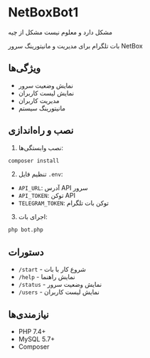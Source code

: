 # NetBoxBot1
مشکل دارد و معلوم نیست مشکل از چیه

بات تلگرام برای مدیریت و مانیتورینگ سرور NetBox

## ویژگی‌ها

- نمایش وضعیت سرور
- نمایش لیست کاربران
- مدیریت کاربران
- مانیتورینگ سیستم

## نصب و راه‌اندازی

1. نصب وابستگی‌ها:
```bash
composer install
```

2. تنظیم فایل `.env`:
- `API_URL`: آدرس API سرور
- `API_TOKEN`: توکن API
- `TELEGRAM_TOKEN`: توکن بات تلگرام

3. اجرای بات:
```bash
php bot.php
```

## دستورات

- `/start` - شروع کار با بات
- `/help` - نمایش راهنما
- `/status` - نمایش وضعیت سرور
- `/users` - نمایش لیست کاربران

## نیازمندی‌ها

- PHP 7.4+
- MySQL 5.7+
- Composer 
